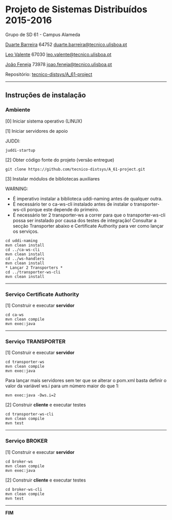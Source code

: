 # Projeto de Sistemas Distribuídos 2015-2016 #

Grupo de SD 61 - Campus Alameda

[Duarte Barreira](https://github.com/zero808) 64752 duarte.barreira@tecnico.ulisboa.pt

[Leo Valente](https://github.com/LeoVal) 67030 leo.valente@tecnico.ulisboa.pt

[João Feneja](https://github.com/joaofeneja) 73978 joao.feneja@tecnico.ulisboa.pt


Repositório:
[tecnico-distsys/A_61-project](https://github.com/tecnico-distsys/A_61-project/)

-------------------------------------------------------------------------------

## Instruções de instalação 


### Ambiente

[0] Iniciar sistema operativo (LINUX)

[1] Iniciar servidores de apoio

JUDDI:
```
juddi-startup
```


[2] Obter código fonte do projeto (versão entregue)

```
git clone https://github.com/tecnico-distsys/A_61-project.git
```


[3] Instalar módulos de bibliotecas auxiliares

WARNING: 
- É imperativo instalar a biblioteca uddi-naming antes de qualquer outra.
- É necessário ter o ca-ws-cli instalado antes de instalar o transporter-ws-cli porque este depende do primeiro.
- É necessário ter 2 transporter-ws a correr para que o transporter-ws-cli possa ser instalado por causa dos testes de integração!
Consultar a secção Transporter abaixo e Certificate Authority para ver como lançar os serviços.

```
cd uddi-naming
mvn clean install
cd ../ca-ws-cli
mvn clean install
cd ../ws-handlers
mvn clean install
* Lançar 2 Transporters *
cd ../transporter-ws-cli
mvn clean install
```


-------------------------------------------------------------------------------

### Serviço Certificate Authority

[1] Construir e executar **servidor**

```
cd ca-ws
mvn clean compile
mvn exec:java
```

-------------------------------------------------------------------------------

### Serviço TRANSPORTER

[1] Construir e executar **servidor**

```
cd transporter-ws
mvn clean compile
mvn exec:java
```

Para lançar mais servidores sem ter que se alterar o pom.xml basta definir o valor da variável ws.i para um número maior do que 1:

```
mvn exec:java -Dws.i=2
```

[2] Construir **cliente** e executar testes

```
cd transporter-ws-cli
mvn clean compile
mvn test
```


-------------------------------------------------------------------------------

### Serviço BROKER

[1] Construir e executar **servidor**

```
cd broker-ws
mvn clean compile
mvn exec:java
```


[2] Construir **cliente** e executar testes

```
cd broker-ws-cli
mvn clean compile
mvn test
```

-------------------------------------------------------------------------------
**FIM**
